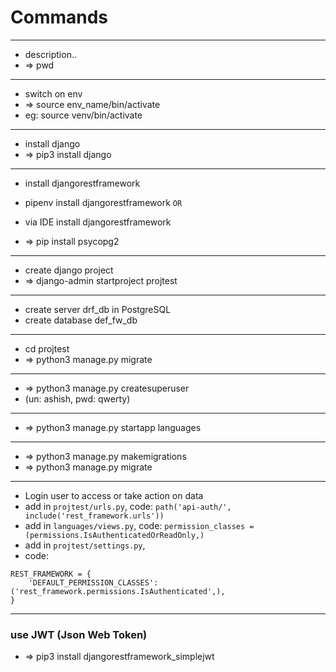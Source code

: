 # Commands

---
- description..
- => pwd


---
- switch on env
- => source env_name/bin/activate
- eg: source venv/bin/activate


---
- install django
- => pip3 install django


---
- install djangorestframework
- pipenv install djangorestframework `OR`
- via IDE install djangorestframework

- => pip install psycopg2 


---
- create django project
- => django-admin startproject projtest


---
- create server drf_db in PostgreSQL
- create database def_fw_db


---
- cd projtest
- => python3 manage.py migrate


---
- => python3 manage.py createsuperuser 
- (un: ashish, pwd: qwerty)


---
- => python3 manage.py startapp languages


---
- => python3 manage.py makemigrations
- => python3 manage.py migrate


---
- Login user to access or take action on data
- add in `projtest/urls.py`, code: `path('api-auth/', include('rest_framework.urls'))`
- add in `languages/views.py`, code: `permission_classes = (permissions.IsAuthenticatedOrReadOnly,)`
- add in `projtest/settings.py`, 
- code: 
```
REST_FRAMEWORK = {
    'DEFAULT_PERMISSION_CLASSES': ('rest_framework.permissions.IsAuthenticated',),
}
```


---
### use JWT (Json Web Token)
- => pip3 install djangorestframework_simplejwt